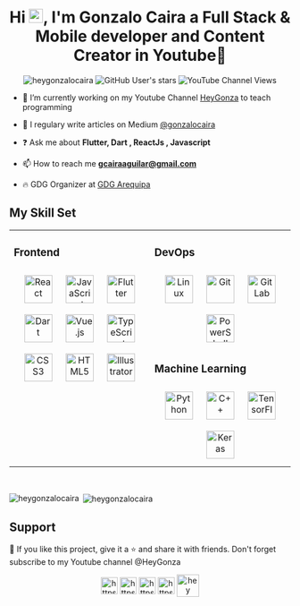 <h1 align="center">Hi <img src="https://media.giphy.com/media/hvRJCLFzcasrR4ia7z/giphy.gif" width="25px" height="25px">, I'm Gonzalo Caira a Full Stack & Mobile developer and Content Creator in Youtube🚀 </h1>

<p align="center"> 
  <img src="https://komarev.com/ghpvc/?username=heygonzalocaira" alt="heygonzalocaira" /> 
  <img alt="GitHub User's stars" src="https://img.shields.io/github/stars/heygonzalocaira?style=social">
    <img alt="YouTube Channel Views" src="https://img.shields.io/youtube/channel/views/UC09ICbJMHMfceWhVLGiseSA?label=HeyGonza%20views&style=social">
</p>

- 🔭 I’m currently working on my Youtube Channel [HeyGonza](https://www.youtube.com/c/HeyGonza) to teach programming 

- 📝 I regulary write articles on Medium [@gonzalocaira](https://medium.com/@gonzalocaira)

- ❓ Ask me about **Flutter, Dart , ReactJs , Javascript**

- 📫 How to reach me **gcairaaguilar@gmail.com**
 
- 🔥 GDG Organizer at [GDG Arequipa](https://gdg.community.dev/gdg-arequipa/)
## My Skill Set  
<table><tr><td valign="top" width="33%">



### Frontend  
<div align="center">  
<img style="margin: 10px" src="https://profilinator.rishav.dev/skills-assets/react-original-wordmark.svg" alt="React" height="50" />  
<img style="margin: 10px" src="https://profilinator.rishav.dev/skills-assets/javascript-original.svg" alt="JavaScript" height="50" />  
<img style="margin: 10px" src="https://profilinator.rishav.dev/skills-assets/flutterio-icon.svg" alt="Flutter" height="50" />  
<img style="margin: 10px" src="https://profilinator.rishav.dev/skills-assets/dartlang-icon.svg" alt="Dart" height="50" />  
<img style="margin: 10px" src="https://profilinator.rishav.dev/skills-assets/vuejs-original-wordmark.svg" alt="Vue.js" height="50" />  
<img style="margin: 10px" src="https://profilinator.rishav.dev/skills-assets/typescript-original.svg" alt="TypeScript" height="50" />  
<img style="margin: 10px" src="https://profilinator.rishav.dev/skills-assets/css3-original-wordmark.svg" alt="CSS3" height="50" />  
<img style="margin: 10px" src="https://profilinator.rishav.dev/skills-assets/html5-original-wordmark.svg" alt="HTML5" height="50" />  
<img style="margin: 10px" src="https://profilinator.rishav.dev/skills-assets/adobe_illustrator-icon.svg" alt="Illustrator" height="50" />  
</div>

</td><td valign="top" width="33%">






### DevOps  
<div align="center">  
<img style="margin: 10px" src="https://profilinator.rishav.dev/skills-assets/linux-original.svg" alt="Linux" height="50" />  
<img style="margin: 10px" src="https://profilinator.rishav.dev/skills-assets/git-scm-icon.svg" alt="Git" height="50" />  
<img style="margin: 10px" src="https://profilinator.rishav.dev/skills-assets/gitlab.svg" alt="GitLab" height="50" />  
<img style="margin: 10px" src="https://profilinator.rishav.dev/skills-assets/powershell.png" alt="PowerShell" height="50" />  
</div>  



### Machine Learning
  
<div align="center">  
<img style="margin: 10px" src="https://profilinator.rishav.dev/skills-assets/python-original.svg" alt="Python" height="50" />  
<img style="margin: 10px" src="https://profilinator.rishav.dev/skills-assets/cplusplus-original.svg" alt="C++" height="50" />  
<img style="margin: 10px" src="https://profilinator.rishav.dev/skills-assets/tensorflow-icon.svg" alt="TensorFlow" height="50" />  
<img style="margin: 10px" src="https://profilinator.rishav.dev/skills-assets/keras.png" alt="Keras" height="50" />  
</div>

</table>  







  

<br/>  

<p><img align="left" src="https://github-readme-stats.vercel.app/api/top-langs/?username=heygonzalocaira&layout=compact&hide=html" alt="heygonzalocaira" /></p>
<p>&nbsp;<img align="center" src="https://github-readme-stats.vercel.app/api?username=heygonzalocaira&show_icons=true" alt="heygonzalocaira" /></p>

## Support

💙 If you like this project, give it a ⭐ and share it with friends. Don't forget subscribe to my Youtube channel @HeyGonza

<p align="center">
  <a href="https://www.linkedin.com/in/gonzalo-caira-aguilar/" target="blank"><img align="center" src="https://cdn-icons-png.flaticon.com/512/174/174857.png" alt="https://www.linkedin.com/in/gonzalo-caira-aguilar/" height="30" width="30" /></a>
<a href="https://twitter.com/heygonzalocaira" target="blank"><img align="center" src="https://cdn.computerhoy.com/sites/navi.axelspringer.es/public/styles/1200/public/media/image/2013/08/17981-logo-twitter.png?itok=Ba6ST1-S" alt="https://twitter.com/heygonzalocaira" height="30" width="30" /></a>
<a href="https://www.instagram.com/gonzalocaira/" target="blank"><img align="center" src="https://upload.wikimedia.org/wikipedia/commons/thumb/e/e7/Instagram_logo_2016.svg/2048px-Instagram_logo_2016.svg.png" alt="https://www.instagram.com/gonzalocaira/" height="30" width="30" /></a>
<a href="https://medium.com/@gonzalocaira" target="blank"><img align="center" src="https://cdn.jsdelivr.net/npm/simple-icons@3.0.1/icons/medium.svg" alt="https://medium.com/@gonzalocaira" height="30" width="30" /></a>
<a href="https://www.youtube.com/channel/UC09ICbJMHMfceWhVLGiseSA" target="blank"><img align="center" src="https://raw.githubusercontent.com/rahuldkjain/github-profile-readme-generator/master/src/images/icons/Social/youtube.svg" alt="hey mad scientist" height=40" width="40" /></a>

</p>
